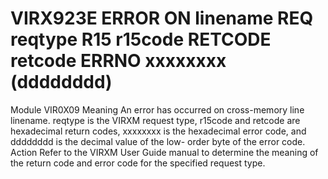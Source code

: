 # VIRX923E ERROR ON linename REQ reqtype R15 r15code RETCODE retcode ERRNO xxxxxxxx (dddddddd)
Module
    VIR0X09
Meaning
    An error has occurred on cross-memory line linename. reqtype is the VIRXM request type, r15code and retcode are hexadecimal return codes, xxxxxxxx is the hexadecimal error code, and dddddddd is the decimal value of the low- order byte of the error code.
Action
    Refer to the VIRXM User Guide manual to determine the meaning of the return code and error code for the specified request type.
